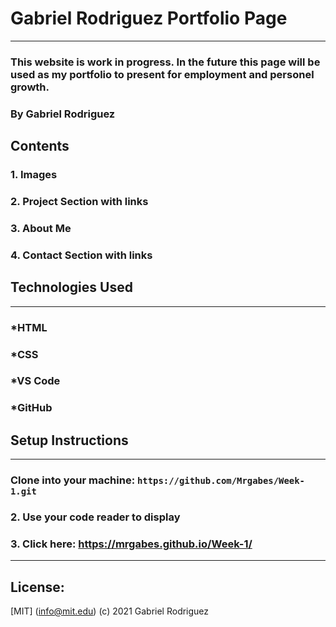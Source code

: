 # Gabriel Rodriguez Portfolio Page
-------------

### This website is work in progress. In the future this page will be used as my portfolio to present for employment and personel growth.  

### By Gabriel Rodriguez

## Contents

### 1. Images
###  2. Project Section with links

### 3. About Me

### 4. Contact Section with links

## Technologies Used
---------

### *HTML
### *CSS
### *VS Code
### *GitHub

## Setup Instructions
------
### Clone into your machine: `https://github.com/Mrgabes/Week-1.git`

### 2. Use your code reader to display

### 3. Click here: https://mrgabes.github.io/Week-1/
-----

## License:
[MIT] (info@mit.edu) (c) 2021 Gabriel Rodriguez





